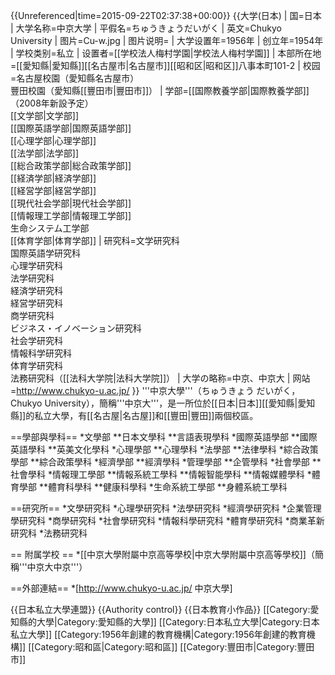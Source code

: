 {{Unreferenced|time=2015-09-22T02:37:38+00:00}}
{{大学(日本) 
| 国=日本
| 大学名称=中京大学
| 平假名=ちゅうきょうだいがく
| 英文=Chukyo University
| 图片=Cu-w.jpg
| 图片说明=
| 大学设置年=1956年
| 创立年=1954年
| 学校类别=私立
| 设置者=[[学校法人梅村学園|学校法人梅村学園]]
| 本部所在地=[[愛知縣|愛知縣]][[名古屋市|名古屋市]][[昭和区|昭和区]]八事本町101-2
| 校园=名古屋校園（愛知縣名古屋市）<br />豐田校園（愛知縣[[豐田市|豐田市]]）
| 学部=[[国際教養学部|国際教養学部]]（2008年新設予定）<br />[[文学部|文学部]]<br />[[国際英語学部|国際英語学部]]<br />[[心理学部|心理学部]]<br />[[法学部|法学部]]<br />[[総合政策学部|総合政策学部]]<br />[[経済学部|経済学部]]<br />[[経営学部|経営学部]]<br />[[現代社会学部|現代社会学部]]<br />[[情報理工学部|情報理工学部]]<br />生命システム工学部<br />[[体育学部|体育学部]]
| 研究科=文学研究科<br />国際英語学研究科<br />心理学研究科<br />法学研究科<br />経済学研究科<br />経営学研究科<br />商学研究科<br />ビジネス・イノベーション研究科<br />社会学研究科<br />情報科学研究科<br />体育学研究科<br />法務研究科（[[法科大学院|法科大学院]]）
| 大学の略称=中京、中京大
| 网站=http://www.chukyo-u.ac.jp/
}}
'''中京大學'''（ちゅうきょう だいがく，Chukyo University），簡稱'''中京大'''，是一所位於[[日本|日本]][[愛知縣|愛知縣]]的私立大學，有[[名古屋|名古屋]]和[[豐田|豐田]]兩個校區。

==學部與學科==
*文學部
**日本文學科
**言語表現學科
*國際英語學部
**國際英語學科
**英美文化學科
*心理學部
**心理學科
*法學部
**法律學科
*綜合政策學部
**綜合政策學科
*經濟學部
**經濟學科
*管理學部
**企管學科
*社會學部
**社會學科
*情報理工學部
**情報系統工學科
**情報智能學科
**情報媒體學科
*體育學部
**體育科學科
**健康科學科
*生命系統工學部
**身體系統工學科

==研究所==
*文學研究科
*心理學研究科
*法學研究科
*經濟學研究科
*企業管理學研究科
*商學研究科
*社會學研究科
*情報科學研究科
*體育學研究科
*商業革新研究科
*法務研究科

== 附属学校 ==
*[[中京大學附屬中京高等學校|中京大學附屬中京高等學校]]（簡稱'''中京大中京'''）

==外部連結==
*[http://www.chukyo-u.ac.jp/ 中京大學]

{{日本私立大學連盟}}
{{Authority control}}
{{日本教育小作品}}
[[Category:愛知縣的大學|Category:愛知縣的大學]]
[[Category:日本私立大學|Category:日本私立大學]]
[[Category:1956年創建的教育機構|Category:1956年創建的教育機構]]
[[Category:昭和區|Category:昭和區]]
[[Category:豐田市|Category:豐田市]]